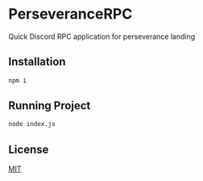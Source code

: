 # PerseveranceRPC
Quick Discord RPC application for perseverance landing

## Installation
```bash
npm i
```

## Running Project
```bash
node index.js
```

## License
[MIT](https://github.com/ckohen/perseveranceRPC/blob/main/LICENSE)
